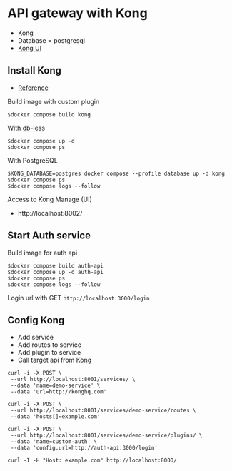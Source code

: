 # API gateway with Kong
* Kong
* Database = postgresql
* [Kong UI](https://github.com/Kong/kong-manager)

## Install Kong
* [Reference](https://github.com/Kong/docker-kong/blob/master/compose/README.md)

Build image with custom plugin
```
$docker compose build kong
```

With [db-less](https://docs.konghq.com/gateway/latest/production/deployment-topologies/db-less-and-declarative-config/#main)
```
$docker compose up -d
$docker compose ps
```

With PostgreSQL
```
$KONG_DATABASE=postgres docker compose --profile database up -d kong
$docker compose ps
$docker compose logs --follow
```

Access to Kong Manage (UI)
* http://localhost:8002/

## Start Auth service
Build image for auth api
```
$docker compose build auth-api
$docker compose up -d auth-api
$docker compose ps
$docker compose logs --follow
```

Login url with GET `http://localhost:3000/login`

## Config Kong
* Add service
* Add routes to service
* Add plugin to service
* Call target api from Kong

```
curl -i -X POST \
 --url http://localhost:8001/services/ \
 --data 'name=demo-service' \
 --data 'url=http://konghq.com'

curl -i -X POST \
 --url http://localhost:8001/services/demo-service/routes \
 --data 'hosts[]=example.com'

curl -i -X POST \
 --url http://localhost:8001/services/demo-service/plugins/ \
 --data 'name=custom-auth' \
 --data 'config.url=http://auth-api:3000/login'

curl -I -H "Host: example.com" http://localhost:8000/
```